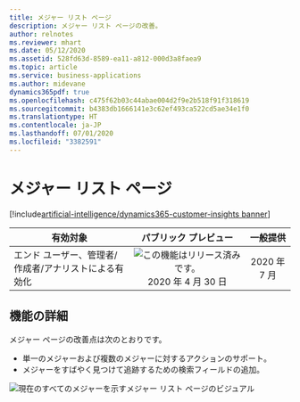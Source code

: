 ```yaml
---
title: メジャー リスト ページ
description: メジャー リスト ページの改善。
author: relnotes
ms.reviewer: mhart
ms.date: 05/12/2020
ms.assetid: 528fd63d-8589-ea11-a812-000d3a8faea9
ms.topic: article
ms.service: business-applications
ms.author: midevane
dynamics365pdf: true
ms.openlocfilehash: c475f62b03c44abae004d2f9e2b518f91f318619
ms.sourcegitcommit: b4383db1666141e3c62ef493ca522cd5ae34e1f0
ms.translationtype: HT
ms.contentlocale: ja-JP
ms.lasthandoff: 07/01/2020
ms.locfileid: "3382591"
---
```

# <a name="measures-list-page"></a>メジャー リスト ページ
[!include[artificial-intelligence/dynamics365-customer-insights banner](../includes/artificial-intelligence/dynamics365-customer-insights.md)]

| 有効対象    |  パブリック プレビュー | 一般提供 | 
| ---------- | :----------: |:----------: |
|エンド ユーザー、管理者/作成者/アナリストによる有効化|![この機能はリリース済みです。](/dynamics365-release-plan/media/green-checkmark.png "この機能はリリース済みです。") 2020 年 4 月 30 日| 2020 年 7 月|




## <a name="feature-details"></a>機能の詳細
<!--feature detail start -->
メジャー ページの改善点は次のとおりです。

- 単一のメジャーおよび複数のメジャーに対するアクションのサポート。
- メジャーをすばやく見つけて追跡するための検索フィールドの追加。

![現在のすべてのメジャーを示すメジャー リスト ページのビジュアル](media/may2020_measureslistpage_1.png "現在のすべてのメジャーを示すメジャー リスト ページのビジュアル")
<!--feature detail end -->









